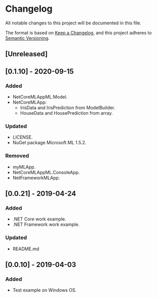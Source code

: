 # Changelog
All notable changes to this project will be documented in this file.

The format is based on [Keep a Changelog](https://keepachangelog.com/en/1.0.0/),
and this project adheres to [Semantic Versioning](https://semver.org/spec/v2.0.0.html).

## [Unreleased]

## [0.1.10] - 2020-09-15
### Added
- NetCoreMLAppML.Model.
- NetCoreMLApp:
  - IrisData and IrisPrediction from ModelBuilder.
  - HouseData and HousePrediction from array.
### Updated
- LICENSE.
- NuGet package Microsoft.ML 1.5.2.
### Removed
- myMLApp.
- NetCoreMLAppML.ConsoleApp.
- NetFrameworkMLApp.

## [0.0.21] - 2019-04-24
### Added
- .NET Core work example.
- .NET Framework work example.
### Updated
- README.md

## [0.0.10] - 2019-04-03
### Added
- Test example on Windows OS.
